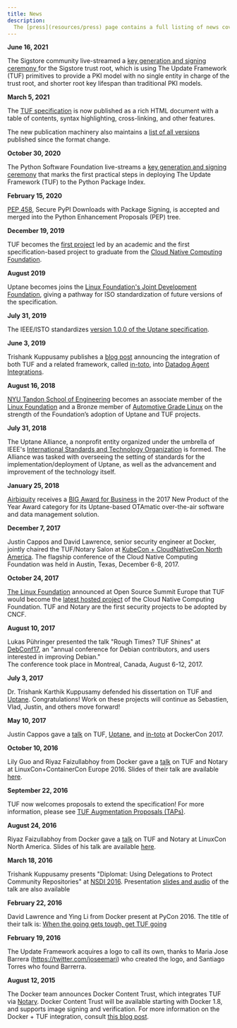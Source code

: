 ```yaml
---
title: News
description:
  The [press](resources/press) page contains a full listing of news coverage
---
```


**June 16, 2021**

The Sigstore community live-streamed a
[key generation and signing ceremony ](https://www.cncf.io/blog/2021/06/16/a-new-kind-of-trust-root/)
for the Sigstore trust root, which is using The Update Framework (TUF)
primitives to provide a PKI model with no single entity in charge of the trust
root, and shorter root key lifespan than traditional PKI models.

**March 5, 2021**

The
[TUF specification](https://theupdateframework.github.io/specification/latest/index.html)
is now published as a rich HTML document with a table of contents, syntax
highlighting, cross-linking, and other features.

The new publication machinery also maintains a
[list of all versions ](https://theupdateframework.github.io/specification/)
published since the format change.

**October 30, 2020**

The Python Software Foundation live-streams a
[key generation and signing ceremony](https://www.youtube.com/watch?v=jjAq7S49eow&t=3078s)
that marks the first practical steps in deploying The Update Framework (TUF) to
the Python Package Index.

**February 15, 2020**

[PEP 458](https://www.python.org/dev/peps/pep-0458/), Secure PyPI Downloads with
Package Signing, is accepted and merged into the Python Enhancement Proposals
(PEP) tree.

**December 19, 2019**

TUF becomes the
[first project](https://engineering.nyu.edu/news/open-source-system-secure-software-updates-graduates-protect-leading-cloud-services)
led by an academic and the first specification-based project to graduate from
the [Cloud Native Computing Foundation](https://www.cncf.io/).

**August 2019**

Uptane becomes joins the
[Linux Foundation's Joint Development Foundation](https://www.jointdevelopment.org/),
giving a pathway for ISO standardization of future versions of the
specification.

**July 31, 2019**

The IEEE/ISTO standardizes
[version 1.0.0 of the Uptane specification](https://uptane.github.io/papers/ieee-isto-6100.1.0.0.uptane-standard.html).

**June 3, 2019**

Trishank Kuppusamy publishes a
[blog post](https://www.datadoghq.com/blog/engineering/secure-publication-of-datadog-agent-integrations-with-tuf-and-in-toto/)
announcing the integration of both TUF and a related framework, called
[in-toto](https://in-toto.io/), into
[Datadog Agent Integrations](https://docs.datadoghq.com/getting_started/integrations/).

**August 16, 2018**

[NYU Tandon School of Engineering](https://engineering.nyu.edu/) becomes an
associate member of the [Linux Foundation](https://www.linuxfoundation.org/) and
a Bronze member of [Automotive Grade Linux](https://www.automotivelinux.org/) on
the strength of the Foundation’s adoption of Uptane and TUF projects.

**July 31, 2018**

The Uptane Alliance, a nonprofit entity organized under the umbrella of IEEE's
[International Standards and Technology Organization](https://ieee-isto.org/) is
formed. The Alliance was tasked with overseeing the setting of standards for the
implementation/deployment of Uptane, as well as the advancement and improvement
of the technology itself.

**January 25, 2018**

[Airbiquity](https://www.airbiquity.com) receives a
[BIG Award for Business](https://www.airbiquity.com/news/press-releases/airbiquity-otamatic-named-2017-new-product-year-business-intelligence-group)
in the 2017 New Product of the Year Award category for its Uptane-based OTAmatic
over-the-air software and data management solution.

**December 7, 2017**

Justin Cappos and David Lawrence, senior security engineer at Docker, jointly
chaired the TUF/Notary Salon at
[KubeCon + CloudNativeCon North America](https://events17.linuxfoundation.org/events/kubecon-and-cloudnativecon-north-america/program/schedule).
The flagship conference of the Cloud Native Computing Foundation was held in
Austin, Texas, December 6-8, 2017.

**October 24, 2017**

[The Linux Foundation](https://www.linuxfoundation.org/) announced at Open
Source Summit Europe that TUF would become the
[latest hosted project](https://www.linuxfoundation.org/cloud-containers-virtualization/cncf-host-two-security-projects-notary-tuf-specification/)
of the Cloud Native Computing Foundation. TUF and Notary are the first security
projects to be adopted by CNCF.

**August 10, 2017**

Lukas Pühringer presented the talk "Rough Times? TUF Shines" at
[DebConf17](https://debconf17.debconf.org/talks/153/), an "annual conference for
Debian contributors, and users interested in improving Debian."  
The conference took place in Montreal, Canada, August 6-12, 2017.

**July 3, 2017**

Dr. Trishank Karthik Kuppusamy defended his dissertation on TUF and
[Uptane](https://uptane.github.io). Congratulations! Work on these projects will
continue as Sebastien, Vlad, Justin, and others move forward!

**May 10, 2017**

Justin Cappos gave a
[talk](https://ssl.engineering.nyu.edu/blog/2017-04-24-DockerCon) on TUF,
[Uptane](https://uptane.github.io), and [in-toto](https://in-toto.io/) at
DockerCon 2017.

**October 10, 2016**

Lily Guo and Riyaz Faizullabhoy from Docker gave a
[talk](https://linuxconcontainerconeurope2016.sched.org/event/7oI1/software-update-security-when-the-going-gets-tough-get-tuf-going-riyaz-faizullabhoy-lily-guo-docker?iframe=no&w=i:100;&sidebar=yes&bg=no)
on TUF and Notary at LinuxCon+ContainerCon Europe 2016. Slides of their talk are
available
[here](https://schd.ws/hosted_files/linuxconcontainerconeurope2016/50/When%20the%20going%20gets%20tough%2C%20get%20TUF%20going%21%20Linuxcon%20EU.pdf).

**September 22, 2016**

TUF now welcomes proposals to extend the specification! For more information,
please see
[TUF Augmentation Proposals (TAPs)](https://github.com/theupdateframework/taps).

**August 24, 2016**

Riyaz Faizullabhoy from Docker gave a
[talk](https://lcccna2016.sched.org/event/7JWU/when-the-going-gets-tough-get-tuf-going-riyaz-faizullabhoy-docker)
on TUF and Notary at LinuxCon North America. Slides of his talk are available
[here](https://events.linuxfoundation.org/events/linuxcon-north-america/program/slides).

**March 18, 2016**

Trishank Kuppusamy presents "Diplomat: Using Delegations to Protect Community
Repositories" at [NSDI 2016](https://www.usenix.org/conference/nsdi16).
Presentation [slides and audio](https://www.usenix.org/node/194973) of the talk
are also available

**February 22, 2016**

David Lawrence and Ying Li from Docker present at PyCon 2016. The title of their
talk is:
[When the going gets tough, get TUF going](https://us.pycon.org/2016/schedule/presentation/2187/)

**February 19, 2016**

The Update Framework acquires a logo to call its own, thanks to Maria Jose
Barrera (https://twitter.com/joseemari) who created the logo, and Santiago
Torres who found Barrerra.

**August 12, 2015**

The Docker team announces Docker Content Trust, which integrates TUF via
[Notary](https://github.com/docker/notary). Docker Content Trust will be
available starting with Docker 1.8, and supports image signing and verification.
For more information on the Docker + TUF integration, consult
[this blog post](https://blog.docker.com/2015/08/content-trust-docker-1-8).
